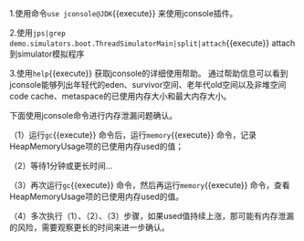 
1.使用命令`use jconsole@JDK`{{execute}} 来使用jconsole插件。

2.使用`jps|grep demo.simulators.boot.ThreadSimulatorMain|split|attach`{{execute}} attach到simulator模拟程序

3.使用`help`{{execute}} 获取jconsole的详细使用帮助。 通过帮助信息可以看到jconsole能够列出年轻代的eden、survivor空间、老年代old空间以及非堆空间code cache、metaspace的已使用内存大小和最大内存大小。

下面使用jconsole命令进行内存泄漏问题确认。

（1）运行`gc`{{execute}} 命令后，运行`memory`{{execute}} 命令，记录HeapMemoryUsage项的已使用内存used的值；

（2）等待1分钟或更长时间...

（3）再次运行`gc`{{execute}} 命令，然后再运行`memory`{{execute}} 命令，查看HeapMemoryUsage项的已使用内存used的值。

（4）多次执行（1）、（2）、（3）步骤，如果used值持续上涨，那可能有内存泄漏的风险，需要观察更长的时间来进一步确认。



